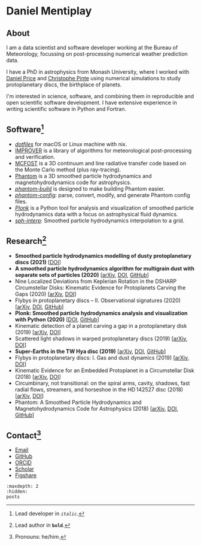 # Daniel Mentiplay

## About

I am a data scientist and software developer working at the Bureau of Meteorology, focussing on post-processing numerical weather prediction data.

I have a PhD in astrophysics from Monash University, where I worked with [Daniel Price](https://research.monash.edu/en/persons/daniel-price) and [Christophe Pinte](https://research.monash.edu/en/persons/christophe-pinte) using numerical simulations to study protoplanetary discs, the birthplace of planets.

I'm interested in science, software, and combining them in reproducible and open scientific software development. I have extensive experience in writing scientific software in Python and Fortran.

## Software[^1]

- *[dotfiles](https://github.com/dmentipl/dotfiles)* for macOS or Linux machine with nix.
- [IMPROVER](https://github.com/metoppv/improver) is a library of algorithms for meteorological post-processing and verification.
- [MCFOST](https://github.com/cpinte/mcfost) is a 3D continuum and line radiative transfer code based on the Monte Carlo method (plus ray-tracing).
- [Phantom](https://github.com/danieljprice/phantom) is a 3D smoothed particle hydrodynamics and magnetohydrodynamics code for astrophysics.
- *[phantom-build](https://github.com/dmentipl/phantom-build)* is designed to make building Phantom easier.
- *[phantom-config](https://github.com/dmentipl/phantom-config)*: parse, convert, modify, and generate Phantom config files.
- *[Plonk](https://github.com/dmentipl/plonk)* is a Python tool for analysis and visualization of smoothed particle hydrodynamics data with a focus on astrophysical fluid dynamics.
- *[sph-interp](https://github.com/dmentipl/sph-interp)*: Smoothed particle hydrodynamics interpolation to a grid.

## Research[^2]

- **Smoothed particle hydrodynamics modelling of dusty protoplanetary discs (2021)** [[DOI](https://bridges.monash.edu/articles/thesis/Smoothed_particle_hydrodynamics_modelling_of_dusty_protoplanetary_discs/13834760)]
- **A smoothed particle hydrodynamics algorithm for multigrain dust with separate sets of particles (2020)** [[arXiv](https://arxiv.org/abs/2010.06074), [DOI](https://doi.org/10.1093/mnras/staa3171), [GitHub](https://github.com/dmentipl/multigrain)]
- Nine Localized Deviations from Keplerian Rotation in the DSHARP Circumstellar Disks: Kinematic Evidence for Protoplanets Carving the Gaps (2020) [[arXiv](https://arxiv.org/abs/2001.07720), [DOI](https://doi.org/10.3847/2041-8213/ab6dda)]
- Flybys in protoplanetary discs – II. Observational signatures (2020) [[arXiv](https://arxiv.org/abs/1910.06822), [DOI](https://doi.org/10.1093/mnras/stz2938), [GitHub](https://github.com/dmentipl/flyby-observational-signatures)]
- **Plonk: Smoothed particle hydrodynamics analysis and visualization with Python (2020)** [[DOI](https://doi.org/10.21105/joss.01884), [GitHub](https://github.com/dmentipl/plonk)]
- Kinematic detection of a planet carving a gap in a protoplanetary disk (2019) [[arXiv](https://arxiv.org/abs/1907.02538), [DOI](https://doi.org/10.1038/s41550-019-0852-6)]
- Scattered light shadows in warped protoplanetary discs (2019) [[arXiv](https://arxiv.org/abs/1902.00036), [DOI](https://doi.org/10.1093/mnras/stz346)]
- **Super-Earths in the TW Hya disc (2019)** [[arXiv](https://arxiv.org/abs/1811.03636), [DOI](https://doi.org/10.1093/mnrasl/sly209), [GitHub](https://github.com/dmentipl/super-earths-in-twhya)]
- Flybys in protoplanetary discs: I. Gas and dust dynamics (2019) [[arXiv](https://arxiv.org/abs/1812.00961), [DOI](https://doi.org/10.1093/mnras/sty3325)]
- Kinematic Evidence for an Embedded Protoplanet in a Circumstellar Disk (2018) [[arXiv](https://arxiv.org/abs/1805.10293), [DOI](https://doi.org/10.3847/2041-8213/aac6dc)]
- Circumbinary, not transitional: on the spiral arms, cavity, shadows, fast radial flows, streamers, and horseshoe in the HD 142527 disc (2018) [[arXiv](https://arxiv.org/abs/1803.02484), [DOI](https://doi.org/10.1093/mnras/sty647)]
- Phantom: A Smoothed Particle Hydrodynamics and Magnetohydrodynamics Code for Astrophysics (2018) [[arXiv](https://arxiv.org/abs/1702.03930), [DOI](https://doi.org/10.1017/pasa.2018.25), [GitHub](https://github.com/danieljprice/phantom)]

## Contact[^3]

- <a href = "mailto:daniel.mentiplay@protonmail.com">Email</a>
- [GitHub](https://github.com/dmentipl)
- [ORCID](https://orcid.org/0000-0002-5526-8798)
- [Scholar](https://scholar.google.com.au/citations?user=BNWvllgAAAAJ)
- [Figshare](https://figshare.com/authors/Daniel_Mentiplay/7505300)

```{toctree}
:maxdepth: 2
:hidden:
posts
```

[^1]: Lead developer in *`italic`*.
[^2]: Lead author in **`bold`**.
[^3]: Pronouns: he/him.
